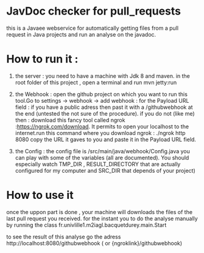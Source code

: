 # JavDoc checker for pull_requests
this is a Javaee webservice for automatically getting files from a pull request in Java projects and run an analyse on the javadoc.

# How to run it :
  1) the server :
      you need to have a machine with Jdk 8 and maven.
      in the root folder of this project , open a terminal and run mvn jetty:run
      
 2) the Webhook :
      open the github project on which you want to run this tool.Go to settings -> webhook -> add webhook :
      for the Payload URL field :
      if you have a public adress then past it with a /githubwebhook at the end (untested the not sure of the procedure).
      if you do not (like me) then :
        download this fancy tool called ngrok :https://ngrok.com/download.
        It permits to open your localhost to the internet.run this command where you download ngrok :  ./ngrok http 8080
        copy the URL it gaves to you and paste it in the Payload URL field.
        
3) the Config :
  the config file is /src/main/java/webhook/Config.java you can play with some of the variables (all are documented).
  You should especially watch TMP_DIR , RESULT_DIRECTORY that are actually configured for my computer and SRC_DIR that depends of your project)
  
# How to use it
  once the uppon part is done , your machine will downloads the files of the last pull request you received.
  for the instant you to do the analyse manually by running the class fr.univlille1.m2iagl.bacquetdurey.main.Start
  
  to see the result of this analyse go the adress http://localhost:8080/githubwebhook ( or {ngroklink}/githubwebhook)
